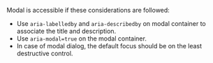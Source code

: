 Modal is accessible if these considerations are followed:

- Use `aria-labelledby` and `aria-describedby` on modal container to associate the title and description.
- Use `aria-modal=true` on the modal container.
- In case of modal dialog, the default focus should be on the least destructive control.
